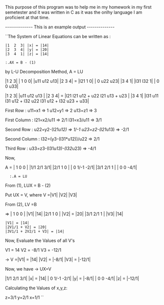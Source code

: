 This purpose of this program was to help me in my homework in my first semetester and it was written in C as it was the onlhy language I am proficient at that time.

-------------- This is an example output --------------

``The System of Linear Equations can be written as :

    |1  2  3| |x| = |14|
    |2  3  4| |y| = |20|
    |3  4  1| |z| = |14|

	:.AX = B - (1)

by L-U Decomposition Method,
	  A = LU

|1  2  3|     | 1    0   0|  |u11  u12  u13|
|2  3  4|  =  |l21   1   0|  | 0   u22  u23|
|3  4  1|     |l31  l32  1|  | 0    0   u33|

|1  2  3|     |u11      u12                u13                    |
|2  3  4|  =  |l21      l21 u12 + u22      l21 u13 + u23          |
|3  4  1|     |l31 u11  l31 u12 + l32 u22  l31 u12 + l32 u23 + u33|

First Row :
u11=x1 => 1
u12=y1 => 2
u13=z1 => 3

First Column :
l21=x2/u11 => 2/1
l31=x3/u11 => 3/1

Second Row :
u22=y2-(l21*u12) => 1/-1
u23=z2-(l21*u13) => -2/1

Second Column : l32=(y3-(l31*u12))/u22 => 2/1

Third Row : u33=z3-(l31*u13)-(l32*u23) => -4/1


Now,

   A = | 1    0    0 |  |1/1  2/1  3/1|
       |2/1   1    0 |  | 0   1/-1  -2/1|
       |3/1  2/1   1 |  | 0    0   -4/1|

	  :.A = LU

 From (1),
    LUX = B - (2)


Put UX = V, where V =|V1|
                     |V2|
                     |V3|

From (2), LV =B

 => | 1    0    0 | |V1|   |14|
    |2/1   1    0 | |V2| = |20|
    |3/1  2/1   1 | |V3|   |14|

    |V1| = |14|
    |2V1/1 + V2| = |20|
    |3V1/1 + 2V2/1 + V3| = |14|

Now, Evaluate the Values of all V's

  V1 = 14
  V2 = -8/1
  V3 = -12/1

->  V =|V1| = |14|
       |V2| = |-8/1|
       |V3| = |-12/1|

Now, we have -> UX=V

|1/1  2/1  3/1|    |x| = |14|
| 0   1/-1  -2/1|    |y| = |-8/1|
| 0    0   -4/1|    |z| = |-12/1|

Calculating the Values of x,y,z:

  z=3/1
  y=2/1
  x=1/1
``
